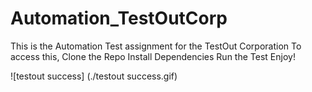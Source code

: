 # Automation_TestOutCorp
This is the Automation Test assignment for the TestOut Corporation
To access this, Clone the Repo
Install Dependencies
Run the Test
Enjoy!

![testout success] (./testout success.gif)